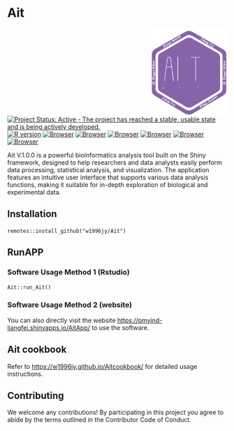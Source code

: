 # Ait

<img src="https://github.com/w1996jy/Aitdemodata/blob/main/logo/LOGO20241014.png" height="200" align="right" />

[![Project Status: Active - The project has reached a stable, usable state and is being actively developed.](http://www.repostatus.org/badges/latest/active.svg)](http://www.repostatus.org/#active)
[![R version](https://img.shields.io/badge/R-v4.3.0-salmon)](https://www.r-project.org)
[![Browser](https://img.shields.io/badge/Browser-Edge-lightskyblue)](https://www.microsoft.com/en-us/edge/?ocid=ORSEARCH_Bing&ch=1&form=MA13FJ)
[![Browser](https://img.shields.io/badge/Windows-success-red)]()
[![Browser](https://img.shields.io/badge/Linux/Mac-Not%20test-gray66)]()
[![Browser](https://img.shields.io/badge/Develop-Yes-salmon)]()
[![Browser](https://img.shields.io/badge/Year-2024-bisque)]()
[![Browser](https://img.shields.io/badge/Publish-Not-green)]()

Ait V.1.0.0 is a powerful bioinformatics analysis tool built on the Shiny framework, designed to help researchers and data analysts easily perform data processing, statistical analysis, and visualization. The application features an intuitive user interface that supports various data analysis functions, making it suitable for in-depth exploration of biological and experimental data.

## Installation

```
remotes::install_github("w1996jy/Ait")
```
## RunAPP

### Software Usage Method 1 (Rstudio)

```
Ait::run_Ait()
```

### Software Usage Method 2 (website)

You can also directly visit the website https://pmyind-liangfei.shinyapps.io/AitApp/ to use the software.

## Ait cookbook

Refer to https://w1996jy.github.io/Aitcookbook/ for detailed usage instructions.

## Contributing

We welcome any contributions! By participating in this project you agree to abide by the terms outlined in the Contributor Code of Conduct.
